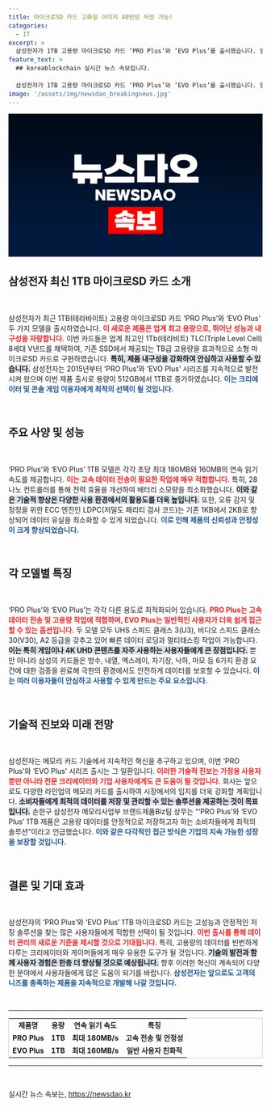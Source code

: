 ```yaml
---
title: 마이크로SD 카드 고화질 이미지 40만장 저장 가능!
categories:
  - IT
excerpt: >
  삼성전자가 1TB 고용량 마이크로SD 카드 ‘PRO Plus’와 ‘EVO Plus’를 출시했습니다. 엄청난 저장 용량과 빠른 속도로 크리에이터와 게임 이용자들에게 최적의 선택이 될 이 제품은 극한의 환경에서도 데이터 안전을 보장합니다. 클릭해 자세한 정보를 확인하세요!
feature_text: >
  ## koreablockchain 실시간 뉴스 속보입니다.

  삼성전자가 1TB 고용량 마이크로SD 카드 ‘PRO Plus’와 ‘EVO Plus’를 출시했습니다. 엄청난 저장 용량과 빠른 속도로 크리에이터와 게임 이용자들에게 최적의 선택이 될 이 제품은 극한의 환경에서도 데이터 안전을 보장합니다. 클릭해 자세한 정보를 확인하세요!
image: '/assets/img/newsdao_breakingnews.jpg'
---
```


<p><img src="/assets/img/newsdao_breakingnews.jpg" alt="koreablockchain 속보" /></p>

<h2 data-ke-size="size26">삼성전자 최신 1TB 마이크로SD 카드 소개</h2>

<p data-ke-size="size16">&nbsp;</p>

<p>삼성전자가 최근 1TB(테라바이트) 고용량 마이크로SD 카드 ‘PRO Plus’와 ‘EVO Plus’ 두 가지 모델을 출시하였습니다. <b><span style="color: #ee2323;">이 새로운 제품은 업계 최고 용량으로, 뛰어난 성능과 내구성을 자랑합니다.</span></b> 이번 카드들은 업계 최고인 1Tb(테라비트) TLC(Triple Level Cell) 8세대 V낸드를 채택하여, 기존 SSD에서 제공되는 TB급 고용량을 효과적으로 소형 마이크로SD 카드로 구현하였습니다. <b><span style="background-color: #21538527;">특히, 제품 내구성을 강화하여 안심하고 사용할 수 있습니다.</span></b> 삼성전자는 2015년부터 ‘PRO Plus’와 ‘EVO Plus’ 시리즈를 지속적으로 발전시켜 왔으며 이번 제품 출시로 용량이 512GB에서 1TB로 증가하였습니다. <b><span style="color: #1a5490;">이는 크리에이터 및 콘솔 게임 이용자에게 최적의 선택이 될 것입니다.</span></b></p>

<p data-ke-size="size16">&nbsp;</p>

<h2 data-ke-size="size26">주요 사양 및 성능</h2>

<p data-ke-size="size16">&nbsp;</p>

<p>‘PRO Plus’와 ‘EVO Plus’ 1TB 모델은 각각 초당 최대 180MB와 160MB의 연속 읽기 속도를 제공합니다. <b><span style="color: #ee2323;">이는 고속 데이터 전송이 필요한 작업에 매우 적합합니다.</span></b> 특히, 28나노 컨트롤러를 통해 전력 효율을 개선하여 배터리 소모량을 최소화했습니다. <b><span style="background-color: #21538527;">이와 같은 기술적 향상은 다양한 사용 환경에서의 활용도를 더욱 높입니다.</span></b> 또한, 오류 감지 및 정정을 위한 ECC 엔진인 LDPC(저밀도 패리티 검사 코드)는 기존 1KB에서 2KB로 향상되어 데이터 유실을 최소화할 수 있게 되었습니다. <b><span style="color: #1a5490;">이로 인해 제품의 신뢰성과 안정성이 크게 향상되었습니다.</span></b></p>

<p data-ke-size="size16">&nbsp;</p>

<h2 data-ke-size="size26">각 모델별 특징</h2>

<p data-ke-size="size16">&nbsp;</p>

<p>‘PRO Plus’와 ‘EVO Plus’는 각각 다른 용도로 최적화되어 있습니다. <b><span style="color: #ee2323;">PRO Plus는 고속 데이터 전송 및 고용량 작업에 적합하며, EVO Plus는 일반적인 사용자가 더욱 쉽게 접근할 수 있는 옵션입니다.</span></b> 두 모델 모두 UHS 스피드 클래스 3(U3), 비디오 스피드 클래스 30(V30), A2 등급을 갖추고 있어 빠른 데이터 로딩과 멀티태스킹 작업이 가능합니다. <b><span style="background-color: #21538527;">이는 특히 게임이나 4K UHD 콘텐츠를 자주 사용하는 사용자들에게 큰 장점입니다.</span></b> 뿐만 아니라 삼성의 카드들은 방수, 내열, 엑스레이, 자기장, 낙하, 마모 등 6가지 환경 요건에 대한 검증을 완료해 극한의 환경에서도 안전하게 데이터를 보호할 수 있습니다. <b><span style="color: #1a5490;">이는 여러 이용자들이 안심하고 사용할 수 있게 만드는 주요 요소입니다.</span></b></p>

<p data-ke-size="size16">&nbsp;</p>

<h2 data-ke-size="size26">기술적 진보와 미래 전망</h2>

<p data-ke-size="size16">&nbsp;</p>

<p>삼성전자는 메모리 카드 기술에서 지속적인 혁신을 추구하고 있으며, 이번 ‘PRO Plus’와 ‘EVO Plus’ 시리즈 출시는 그 일환입니다. <b><span style="color: #ee2323;">이러한 기술적 진보는 가정용 사용자뿐만 아니라 전문 크리에이터와 기업 사용자에게도 큰 도움이 될 것입니다.</span></b> 회사는 앞으로도 다양한 라인업의 메모리 카드를 출시하여 시장에서의 입지를 더욱 강화할 계획입니다. <b><span style="background-color: #21538527;">소비자들에게 최적의 데이터를 저장 및 관리할 수 있는 솔루션을 제공하는 것이 목표입니다.</span></b> 손한구 삼성전자 메모리사업부 브랜드제품Biz팀 상무는 “‘PRO Plus’와 ‘EVO Plus’ 1TB 제품은 고용량 데이터를 안정적으로 저장하고자 하는 소비자들에게 최적의 솔루션”이라고 언급했습니다. <b><span style="color: #1a5490;">이와 같은 다각적인 접근 방식은 기업의 지속 가능한 성장을 보장할 것입니다.</span></b></p>

<p data-ke-size="size16">&nbsp;</p>

<h2 data-ke-size="size26">결론 및 기대 효과</h2>

<p data-ke-size="size16">&nbsp;</p>

<p>삼성전자의 ‘PRO Plus’와 ‘EVO Plus’ 1TB 마이크로SD 카드는 고성능과 안정적인 저장 솔루션을 찾는 많은 사용자들에게 적합한 선택이 될 것입니다. <b><span style="color: #ee2323;">이번 출시를 통해 데이터 관리의 새로운 기준을 제시할 것으로 기대됩니다.</span></b> 특히, 고용량의 데이터를 빈번하게 다루는 크리에이터와 게이머들에게 매우 유용한 도구가 될 것입니다. <b><span style="background-color: #21538527;">기술의 발전과 함께 사용자 경험은 한층 더 향상될 것으로 예상됩니다.</span></b> 향후 이러한 혁신이 계속되어 다양한 분야에서 사용자들에게 많은 도움이 되기를 바랍니다. <b><span style="color: #1a5490;">삼성전자는 앞으로도 고객의 니즈를 충족하는 제품을 지속적으로 개발해 나갈 것입니다.</span></b></p>

<p data-ke-size="size16">&nbsp;</p>

<hr>

<table style="border-collapse: collapse; width: 100%; border: 1px solid #cccccc;">
    <tbody>
        <tr>
            <td style="text-align: center; height: 17px;"><b>제품명</b></td>
            <td style="text-align: center; height: 17px;"><b>용량</b></td>
            <td style="text-align: center; height: 17px;"><b>연속 읽기 속도</b></td>
            <td style="text-align: center; height: 17px;"><b>특징</b></td>
        </tr>
        <tr>
            <td style="text-align: center; height: 17px;"><b>PRO Plus</b></td>
            <td style="text-align: center; height: 17px;"><b>1TB</b></td>
            <td style="text-align: center; height: 17px;"><b>최대 180MB/s</b></td>
            <td style="text-align: center; height: 17px;"><b>고속 전송 및 안정성</b></td>
        </tr>
        <tr>
            <td style="text-align: center; height: 17px;"><b>EVO Plus</b></td>
            <td style="text-align: center; height: 17px;"><b>1TB</b></td>
            <td style="text-align: center; height: 17px;"><b>최대 160MB/s</b></td>
            <td style="text-align: center; height: 17px;"><b>일반 사용자 친화적</b></td>
        </tr>
    </tbody>
</table>

<hr>

<p data-ke-size="size16">&nbsp;</p>
실시간 뉴스 속보는, <a href="https://newsdao.kr" rel="dofollow">https://newsdao.kr</a>


